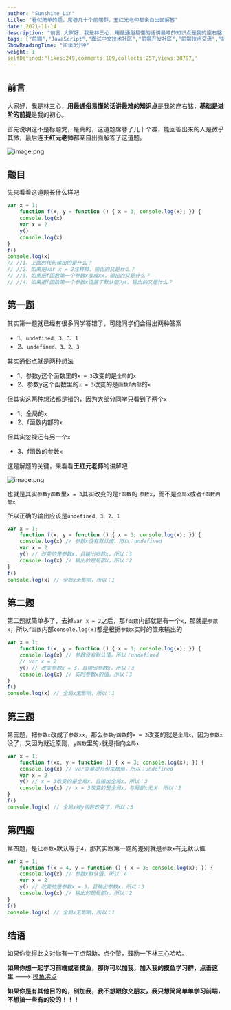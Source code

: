 ```yaml
---
author: "Sunshine_Lin"
title: "看似简单的题，席卷几十个前端群，王红元老师都亲自出面解答"
date: 2021-11-14
description: "前言 大家好，我是林三心，用最通俗易懂的话讲最难的知识点是我的座右铭，基础是进阶的前提是我的初心。 首先说明这不是标题党，是真的，这道题席卷了几十个群，能回答出来的人是微乎其微，最后连王红元老师都亲自"
tags: ["前端","JavaScript","面试中文技术社区","前端开发社区","前端技术交流","前端框架教程","JavaScript 学习资源","CSS 技巧与最佳实践","HTML5 最新动态","前端工程师职业发展","开源前端项目","前端技术趋势"]
ShowReadingTime: "阅读3分钟"
weight: 1
selfDefined:"likes:249,comments:109,collects:257,views:38797,"
---
```

前言
--

大家好，我是林三心，**用最通俗易懂的话讲最难的知识点**是我的座右铭，**基础是进阶的前提**是我的初心。

首先说明这不是标题党，是真的，这道题席卷了几十个群，能回答出来的人是微乎其微，最后连**王红元老师**都亲自出面解答了这道题。

![image.png](/images/jueJin/1357ff571d3f469.png)

题目
--

先来看看这道题长什么样吧

```js
var x = 1;
    function f(x, y = function () { x = 3; console.log(x); }) {
    console.log(x)
    var x = 2
    y()
    console.log(x)
}
f()
console.log(x)
// //1、上面的代码输出的是什么？
// //2、如果把var x = 2注释掉，输出的又是什么？
// //3、如果把f函数第一个参数x改成xx，输出的又是什么？
// //4、如果把f函数第一个参数x设置了默认值为4，输出的又是什么？
```

第一题
---

其实第一题就已经有很多同学答错了，可能同学们会得出两种答案

*   1、`undefined、3、3、1`
*   2、`undefined、3、2、3`

其实通俗点就是两种想法

*   1、参数y这个函数里的`x = 3`改变的是`全局`的`x`
*   2、参数y这个函数里的`x = 3`改变的是`函数f内部`的`x`

但其实这两种想法都是错的，因为大部分同学只看到了两个`x`

*   1、全局的`x`
*   2、f函数内部的`x`

但其实忽视还有另一个`x`

*   3、f函数的参数`x`

这是解题的关键，来看看**王红元老师**的讲解吧

![image.png](/images/jueJin/b6b8146349ca444.png)

也就是其实`参数y函数`里`x = 3`其实改变的是`f函数`的 `参数x`，而不是`全局x`或者`f函数内部x`

所以正确的输出应该是`undefined、3、2、1`

```js
var x = 1;
    function f(x, y = function () { x = 3; console.log(x); }) {
    console.log(x) // 参数x没有默认值，所以：undefined
    var x = 2
    y() // 改变的是参数x，且输出参数x，所以：3
    console.log(x) // 输出的是局部x，所以：2
}
f()
console.log(x) // 全局x无影响，所以：1
```

第二题
---

第二题就简单多了，去掉`var x = 2`之后，那`f函数`内部就是有一个`x`，那就是`参数x`，所以`f函数`内部`console.log(x)`都是根据`参数x`实时的值来输出的

```js
var x = 1;
    function f(x, y = function () { x = 3; console.log(x); }) {
    console.log(x) // 参数没有默认值，所以：undefined
    // var x = 2
    y() // 改变参数x = 3，且输出参数x，所以：3
    console.log(x) // 实时参数x的值，所以：3
}
f()
console.log(x) // 全局x无影响，所以：1
```

第三题
---

第三题，把`参数x`改成了`参数xx`，那么`参数y函数`的`x = 3`改变的就是`全局x`，因为`参数x`没了，又因为就近原则，`y函数`里的`x`就是指向`全局x`

```js
var x = 1;
    function f(xx, y = function () { x = 3; console.log(x); }) {
    console.log(x) // var变量提升但未赋值，所以：undefined
    var x = 2
    y() // x = 3改变的是全局x，且输出全局x，所以：3
    console.log(x) // x = 3改变的是全局x，与局部x无关，所以：2
}
f()
console.log(x) // 全局x被y函数改变了，所以：3
```

第四题
---

第四题，是让`参数x`默认等于`4`，那其实跟第一题的差别就是`参数x`有无默认值

```js
var x = 1;
    function f(x = 4, y = function () { x = 3; console.log(x); }) {
    console.log(x) // 参数x默认值，所以：4
    var x = 2
    y() // 改变的是参数x = 3，且输出参数x，所以：3
    console.log(x) // 输出的是局部x，所以：2
}
f()
console.log(x) // 全局x无影响，所以：1
```

结语
--

如果你觉得此文对你有一丁点帮助，点个赞，鼓励一下林三心哈哈。

**如果你想一起学习前端或者摸鱼，那你可以加我，加入我的摸鱼学习群，点击这里** ---> [摸鱼沸点](https://juejin.cn/pin/7035153948126216206 "https://juejin.cn/pin/7035153948126216206")

**如果你是有其他目的的，别加我，我不想跟你交朋友，我只想简简单单学习前端，不想搞一些有的没的！！！**